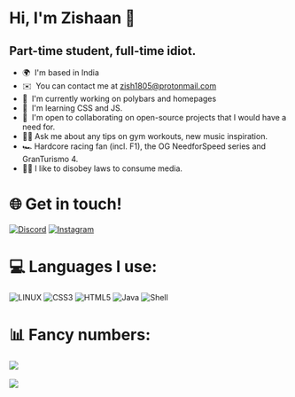 # Hi, I'm Zishaan 👋
## Part-time student, full-time idiot.

* 🌍  I'm based in India
* ✉️  You can contact me at [zish1805@protonmail.com](mailto:zish18@proton.com)
* 🚀  I'm currently working on polybars and homepages
* 🧠  I'm learning CSS and JS.
* 🤝  I'm open to collaborating on open-source projects that I would have a need for.
* 🏋️‍♂️  Ask me about any tips on gym workouts, new music inspiration.
* 🏎️  Hardcore racing fan (incl. F1), the OG NeedforSpeed series and GranTurismo 4.
* 🏴‍☠️  I like to disobey laws to consume media.


# 🌐 Get in touch!
[![Discord](https://img.shields.io/badge/Discord-%237289DA.svg?logo=discord&logoColor=white)](https://discord.gg/Zishaan#1279) [![Instagram](https://img.shields.io/badge/Instagram-%23E4405F.svg?logo=Instagram&logoColor=white)](https://instagram.com/heyzishaan) 

# 💻 Languages I use:
![LINUX](https://img.shields.io/badge/Linux-FCC624?style=for-the-badge&logo=linux&logoColor=black) ![CSS3](https://img.shields.io/badge/css3-%231572B6.svg?style=for-the-badge&logo=css3&logoColor=white) ![HTML5](https://img.shields.io/badge/html5-%23E34F26.svg?style=for-the-badge&logo=html5&logoColor=white) ![Java](https://img.shields.io/badge/java-%23ED8B00.svg?style=for-the-badge&logo=java&logoColor=white) ![Shell](https://img.shields.io/badge/shell_script-%23121011.svg?style=for-the-badge&logo=gnu-bash&logoColor=white)
# 📊 Fancy numbers:
![](https://github-readme-stats.vercel.app/api?username=Z-8Bit&theme=tokyonight&hide_border=false&include_all_commits=false&count_private=true)<br/>
<br>
![](https://github-readme-stats.vercel.app/api/top-langs/?username=Z-8Bit&theme=tokyonight&hide_border=false&include_all_commits=false&count_private=true&layout=compact)
